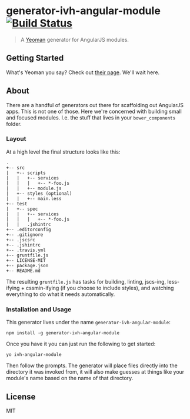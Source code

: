 # generator-ivh-angular-module [![Build Status](https://secure.travis-ci.org/jtrussell/generator-ivh-angular-module.png?branch=master)](https://travis-ci.org/jtrussell/generator-ivh-angular-module)

> A [Yeoman](http://yeoman.io) generator for AngularJS modules.


## Getting Started

What's Yeoman you say? Check out [their page](http://yeoman.io/). We'll wait
here.


## About

There are a handful of generators out there for scaffolding out AngularJS apps.
This is not one of those. Here we're concerned with building small and focused
modules. I.e. the stuff that lives in your `bower_components` folder.


### Layout

At a high level the final structure looks like this:

```
.
+-- src
|   +-- scripts
|   |   +-- services
|   |   |   +-- *-foo.js
|   |   +-- module.js
|   +-- styles (optional)
|   |   +-- main.less
+-- test
|   +-- spec
|   |   +-- services
|   |   |   +-- *-foo.js
|   |   .jshintrc
+-- .editorconfig
+-- .gitignore
+-- .jscsrc
+-- .jshintrc
+-- .travis.yml
+-- gruntfile.js
+-- LICENSE-MIT
+-- package.json
+-- README.md
```

The resulting `gruntfile.js` has tasks for building, linting, jscs-ing,
less-ifying + cssmin-ifying (if you choose to include styles), and watching
everything to do what it needs automatically.


### Installation and Usage

This generator lives under the name `generator-ivh-angular-module`:

```
npm install -g generator-ivh-angular-module
```

Once you have it you can just run the following to get started:

```
yo ivh-angular-module
```

Then follow the prompts. The generator will place files directly
into the directory it was invoked from, it will also make guesses at things like
your module's name based on the name of that directory.


## License

MIT
